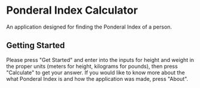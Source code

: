 # Ponderal Index Calculator

An application designed for finding the Ponderal Index of a person.

## Getting Started

Please press "Get Started" and enter into the inputs for height and weight in the proper units (meters for height, kilograms for pounds), then press "Calculate" to get your answer. If you would like to know more about the what Ponderal Index is and how the application was made, press "About".
